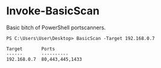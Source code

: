 # Invoke-BasicScan
Basic bitch of PowerShell portscanners.
```
PS C:\Users\User\Desktop> BasicScan -Target 192.168.0.7

Target       Ports
------       ----------
192.168.0.7  80,443,445,1433
```

